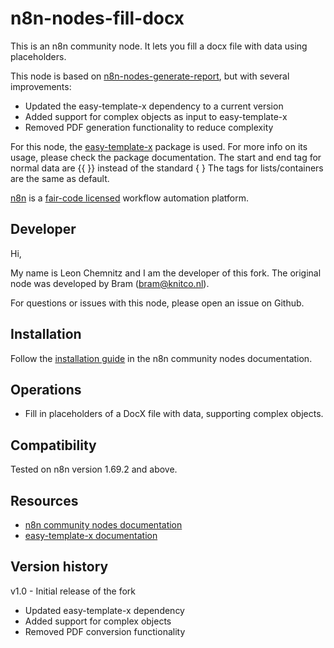# n8n-nodes-fill-docx

This is an n8n community node. It lets you fill a docx file with data using placeholders.

This node is based on [n8n-nodes-generate-report](https://github.com/bramkn/n8n-nodes-generate-report), but with several improvements:

- Updated the easy-template-x dependency to a current version
- Added support for complex objects as input to easy-template-x
- Removed PDF generation functionality to reduce complexity

For this node, the [easy-template-x](https://www.npmjs.com/package/easy-template-x) package is used.
For more info on its usage, please check the package documentation.
The start and end tag for normal data are {{ }} instead of the standard { }
The tags for lists/containers are the same as default.

[n8n](https://n8n.io/) is a [fair-code licensed](https://docs.n8n.io/reference/license/) workflow automation platform.

## Developer

Hi,

My name is Leon Chemnitz and I am the developer of this fork.
The original node was developed by Bram (bram@knitco.nl).

For questions or issues with this node, please open an issue on Github.

## Installation

Follow the [installation guide](https://docs.n8n.io/integrations/community-nodes/installation/) in the n8n community nodes documentation.

## Operations

- Fill in placeholders of a DocX file with data, supporting complex objects.

## Compatibility

Tested on n8n version 1.69.2 and above.

## Resources

- [n8n community nodes documentation](https://docs.n8n.io/integrations/community-nodes/)
- [easy-template-x documentation](https://www.npmjs.com/package/easy-template-x)

## Version history

v1.0 - Initial release of the fork

- Updated easy-template-x dependency
- Added support for complex objects
- Removed PDF conversion functionality

